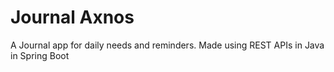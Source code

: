 # Journal Axnos

A Journal app for daily needs and reminders.
Made using REST APIs in Java in Spring Boot
